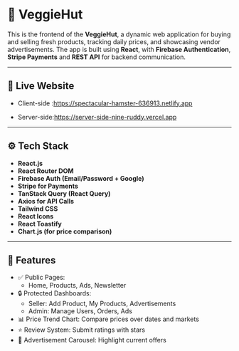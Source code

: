 # 🥕 VeggieHut

This is the frontend of the **VeggieHut**, a dynamic web application for buying and selling fresh products, tracking daily prices, and showcasing vendor advertisements. The app is built using **React**, with **Firebase Authentication**, **Stripe Payments** and **REST API** for backend communication.

---

## 🔗 Live Website
- Client-side :https://spectacular-hamster-636913.netlify.app

- Server-side:https://server-side-nine-ruddy.vercel.app
---

## ⚙️ Tech Stack

- **React.js**
- **React Router DOM**
- **Firebase Auth (Email/Password + Google)**
- **Stripe for Payments**
- **TanStack Query (React Query)**
- **Axios for API Calls**
- **Tailwind CSS**
- **React Icons**
- **React Toastify**
- **Chart.js (for price comparison)**

---

## 🚀 Features

- ✅ Public Pages:
  - Home, Products, Ads, Newsletter
- 🔒 Protected Dashboards:
  - Seller: Add Product, My Products, Advertisements
  - Admin: Manage Users, Orders, Ads
- 📊 Price Trend Chart: Compare prices over dates and markets
- ⭐ Review System: Submit ratings with stars
- 🎯 Advertisement Carousel: Highlight current offers



